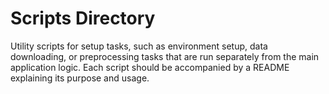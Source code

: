 # Scripts Directory

Utility scripts for setup tasks, such as environment setup, data downloading, or preprocessing tasks that are run separately from the main application logic. Each script should be accompanied by a README explaining its purpose and usage.